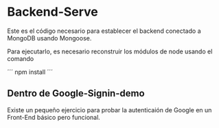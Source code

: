 # Backend-Serve

Este es el código necesario para establecer el backend
conectado a MongoDB usando Mongoose.

Para ejecutarlo, es necesario reconstruir los módulos de node usando el comando

´´´
npm install
´´´

## Dentro de Google-Signin-demo
Existe un pequeño ejercicio para probar la autenticaión
de Google  en un Front-End básico pero funcional.
